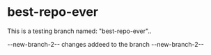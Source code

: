 # best-repo-ever


This is a testing branch named: "best-repo-ever"..

--new-branch-2-- changes addeed to the branch --new-branch-2--



